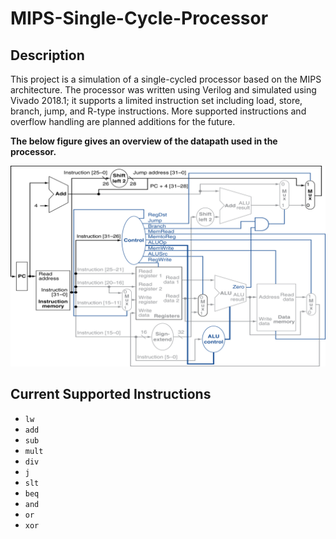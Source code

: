 # MIPS-Single-Cycle-Processor


## Description
This project is a simulation of a single-cycled processor based on the MIPS architecture. The processor was written using Verilog and simulated using Vivado 2018.1; it supports a limited instruction set including load, store, branch, jump, and R-type instructions. More supported instructions and overflow handling are planned additions for the future.

**__The below figure gives an overview of the datapath used in the processor.__**

![Single Cycle Processor Datapath](processor_datapath.png)

## Current Supported Instructions
+ `lw`
+ `add`
+ `sub`
+ `mult`
+ `div`
+ `j`
+ `slt`
+ `beq`
+ `and`
+ `or`
+ `xor`
